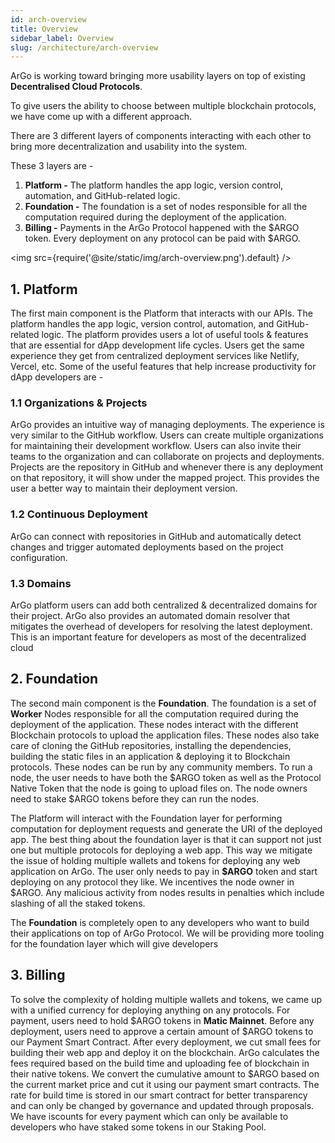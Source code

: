 ```yaml
---
id: arch-overview
title: Overview
sidebar_label: Overview
slug: /architecture/arch-overview
---
```


ArGo is working toward bringing more usability layers on top of existing **Decentralised Cloud Protocols**.
<p>To give users the ability to choose between multiple blockchain protocols, we have come up with a different approach.</p>
<p>There are 3 different layers of components interacting with each other to bring more
decentralization and usability into the system. </p>

These 3 layers are -

1. **Platform -** The platform handles the app logic, version control, automation, and GitHub-related logic.
2. **Foundation -** The foundation is a set of nodes responsible for all the computation required during the deployment of the application.
3. **Billing -** Payments in the ArGo Protocol happened with the $ARGO token. Every deployment on any protocol can be paid with $ARGO.

<img src={require('@site/static/img/arch-overview.png').default} />

## 1. Platform

The first main component is the Platform that interacts with our APIs. The platform handles the app logic, version control, automation, and GitHub-related logic. The platform provides users a lot of useful tools & features that are essential for dApp development life cycles. Users get the same experience they get from centralized deployment services like Netlify, Vercel, etc. Some of the useful features that help increase productivity for dApp developers are -

### 1.1 Organizations & Projects 
ArGo provides an intuitive way of managing deployments. The experience is very similar to the GitHub workflow. Users can create multiple organizations for maintaining their development workflow. Users can also invite their teams to the organization and can collaborate on projects and deployments. Projects are the repository in GitHub and whenever there is any deployment on that repository, it will show under the mapped project. This provides the user a better way to maintain their deployment version.

### 1.2 Continuous Deployment 
ArGo can connect with repositories in GitHub and automatically detect changes and trigger automated deployments based on the project configuration.

### 1.3 Domains 
ArGo platform users can add both centralized & decentralized domains for their project. ArGo also provides an automated domain resolver
that mitigates the overhead of developers for resolving the latest deployment. This is an important feature for developers as most of the decentralized cloud

## 2. Foundation

The second main component is the **Foundation**. The foundation is a set of **Worker** Nodes responsible for all the computation required during the deployment of the application. These nodes interact with the different Blockchain protocols to upload the application files. These nodes also take care of cloning the GitHub repositories, installing the dependencies, building the static files in an application & deploying it to Blockchain protocols. These nodes can be run by any community members. To run a node, the user needs to have both the $ARGO token as well as the Protocol Native Token that the node is going to upload files on. The node owners need to
stake $ARGO tokens before they can run the nodes.

The Platform will interact with the Foundation layer for performing computation for
deployment requests and generate the URI of the deployed app. The best thing about the foundation layer is that it can support not just one but multiple protocols for deploying a web app. This way we mitigate the issue of holding multiple wallets and tokens for deploying any web application on ArGo. The user only needs to pay in **$ARGO** token and start deploying on any protocol they like. We incentives the node owner in $ARGO. Any malicious activity from nodes results in penalties which include slashing of all the staked tokens.

The **Foundation** is completely open to any developers who want to build their applications on top of ArGo Protocol. We will be providing more tooling for the foundation layer which will give developers

## 3. Billing

To solve the complexity of holding multiple wallets and tokens, we came up with a unified currency for deploying anything on any protocols. For payment, users need to hold $ARGO tokens in **Matic Mainnet**. Before any deployment, users need to approve a certain amount of $ARGO tokens to our Payment Smart Contract. After every deployment, we cut small fees for building their web app and deploy it on the blockchain. ArGo calculates the fees required based on the build time and uploading fee of blockchain in their native tokens. We convert the cumulative amount to $ARGO based on the current market price and cut it using our payment smart contracts. The rate for build time is stored in our smart contract for better transparency and can only be changed by governance and updated through proposals. We have  iscounts for every payment which can only be available to developers who have staked some tokens in our Staking Pool.